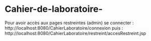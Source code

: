 # Cahier-de-laboratoire-

Pour avoir accès aux pages restreintes (admin) se connecter : 
http://localhost:8080/CahierLaboratoire/connexion
puis : 
http://localhost:8080/CahierLaboratoire/restreint/accesRestreint.jsp
